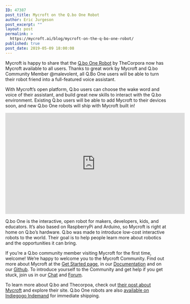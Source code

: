 ```yaml
---
ID: 47387
post_title: Mycroft on the Q.bo One Robot
author: Eric Jurgeson
post_excerpt: ""
layout: post
permalink: >
  https://mycroft.ai/blog/mycroft-on-the-q-bo-one-robot/
published: true
post_date: 2019-05-09 18:00:08
---
```

<span style="font-weight: 400;">Mycroft is happy to share that the <a href="https://www.indiegogo.com/projects/q-bo-one-your-open-source-personal-robot-assistant/reft/1649210/mycroftpost" target="_blank" rel="noopener noreferrer">Q.bo One Robot</a> by TheCorpora</span><span style="font-weight: 400;"> now has Mycroft available to all users. Thanks to great work by Mycroft and Q.bo Community Member @malevolent, all Q.Bo One users will be able to turn their robot friend into a full-featured voice assistant.</span>

<span style="font-weight: 400;">With Mycroft’s open platform, Q.bo users can choose the wake word and voice of their assistant, and build great new skills to interact with the Q.bo environment. Existing Q.bo users will be able to add Mycroft to their devices soon, and new Q.bo One robots will ship with Mycroft built in!</span>

<iframe width="560" height="315" src="https://www.youtube.com/embed/5AqmGDSCYRA" frameborder="0" allow="accelerometer; autoplay; encrypted-media; gyroscope; picture-in-picture" allowfullscreen></iframe>

<span style="font-weight: 400;">Q.bo One is the interactive, open robot for makers, developers, kids, and educators. It’s also based on RaspberryPi and Arduino, so Mycroft is right at home on Q.bo’s hardware. Q.bo was made to introduce low-cost interactive robots to the world. Their goal is to help people learn more about robotics and the opportunities it can bring.</span>

<span style="font-weight: 400;">If you’re a Q.bo community member visiting Mycroft for the first time, welcome! We’re happy to welcome you to the Mycroft Community. Find out more about Mycroft at the <a href="https://mycroft.ai/get-started/" target="_blank" rel="noopener noreferrer">Get Started page</a></span><span style="font-weight: 400;">, in our <a href="https://mycroft.ai/documentation/" target="_blank" rel="noopener noreferrer">Documentation</a></span><span style="font-weight: 400;"> and on our <a href="https://www.github.com/MycroftAI" target="_blank" rel="noopener noreferrer">Github</a></span><span style="font-weight: 400;">. To introduce yourself to the Community and get help if you get stuck, join us in our <a href="https://chat.mycroft.ai/" target="_blank" rel="noopener noreferrer">Chat</a></span><span style="font-weight: 400;"> and <a href="https://community.mycroft.ai/" target="_blank" rel="noopener noreferrer">Forum</a></span><span style="font-weight: 400;">.</span>

<span style="font-weight: 400;">To learn more about Q.bo and Thecorpoa, check out <a href="http://thecorpora.com/mycroft-ai-the-open-source-voice-assistant-will-be-available-to-all-q-bo-one-users-soon/" target="_blank" rel="noopener noreferrer">their post about Mycroft</a></span><span style="font-weight: 400;"> and explore their site. Q.bo One robots are also <a href="https://www.indiegogo.com/projects/q-bo-one-your-open-source-personal-robot-assistant/reft/1649210/mycroftpost" target="_blank" rel="noopener noreferrer">available on Indiegogo Indemand</a></span><span style="font-weight: 400;"> for immediate shipping.</span>